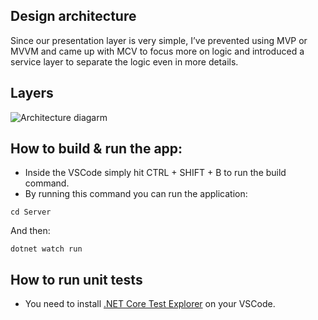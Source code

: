## Design architecture
Since our presentation layer is very simple, I’ve prevented using MVP or MVVM and came up with MCV to focus more on logic and introduced a service layer to separate the logic even in more details.

## Layers
![Architecture diagarm](https://github.com/aliafsahnoudeh/c-sharp-local-chat-solid/blob/main/c-sharp-local-chat-solid_diagram.jpg?raw=true)


## How to build & run the app:
- Inside the VSCode simply hit CTRL + SHIFT + B to run the build command.
- By running this command you can run the application:

```
cd Server
```

And then:

```
dotnet watch run
```

## How to run unit tests
- You need to install [.NET Core Test Explorer](https://marketplace.visualstudio.com/items?itemName=formulahendry.dotnet-test-explorer) on your VSCode.